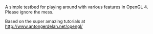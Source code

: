 A simple testbed for playing around with various features in OpenGL 4.
Please ignore the mess.

Based on the super amazing tutorials at http://www.antongerdelan.net/opengl/

